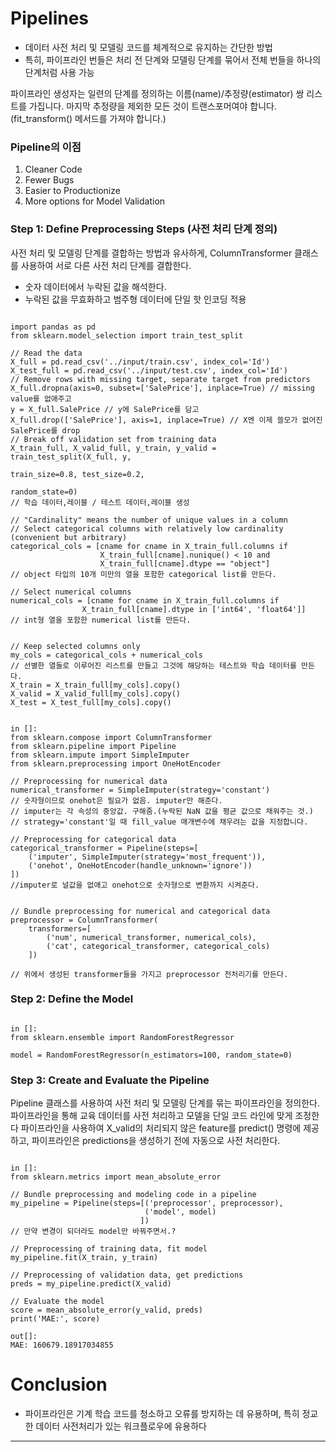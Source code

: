 # Pipelines

* 데이터 사전 처리 및 모델링 코드를 체계적으로 유지하는 간단한 방법
* 특히, 파이프라인 번들은 처리 전 단계와 모델링 단계를 묶어서 전체 번들을 하나의 단계처럼 사용 가능

파이프라인 생성자는 일련의 단계를 정의하는 이름(name)/추정량(estimator) 쌍 리스트를 가집니다.
마지막 추정량을 제외한 모든 것이 트랜스포머여야 합니다.(fit_transform() 메서드를 가져야 합니다.)

### Pipeline의 이점
1. Cleaner Code
2. Fewer Bugs
3. Easier to Productionize
4. More options for Model Validation

### Step 1: Define Preprocessing Steps (사전 처리 단계 정의)

사전 처리 및 모델링 단계를 결합하는 방법과 유사하게,
ColumnTransformer 클래스를 사용하여 서로 다른 사전 처리 단계를 결합한다.

 - 숫자 데이터에서 누락된 값을 해석한다.
 - 누락된 값을 무효화하고 범주형 데이터에 단일 핫 인코딩 적용
 

<pre><code>
import pandas as pd
from sklearn.model_selection import train_test_split

// Read the data
X_full = pd.read_csv('../input/train.csv', index_col='Id')
X_test_full = pd.read_csv('../input/test.csv', index_col='Id')
// Remove rows with missing target, separate target from predictors
X_full.dropna(axis=0, subset=['SalePrice'], inplace=True) // missing value를 없애주고
y = X_full.SalePrice // y에 SalePrice를 담고
X_full.drop(['SalePrice'], axis=1, inplace=True) // X엔 이제 쓸모가 없어진 SalePrice를 drop
// Break off validation set from training data
X_train_full, X_valid_full, y_train, y_valid = train_test_split(X_full, y, 
                                                                train_size=0.8, test_size=0.2,
                                                                random_state=0)
// 학습 데이터,레이블 / 테스트 데이터,레이블 생성

// "Cardinality" means the number of unique values in a column
// Select categorical columns with relatively low cardinality (convenient but arbitrary)
categorical_cols = [cname for cname in X_train_full.columns if
                    X_train_full[cname].nunique() < 10 and 
                    X_train_full[cname].dtype == "object"]
// object 타입의 10개 미만의 열을 포함한 categorical list를 만든다.

// Select numerical columns
numerical_cols = [cname for cname in X_train_full.columns if 
                X_train_full[cname].dtype in ['int64', 'float64']]
// int형 열을 포함한 numerical list를 만든다.


// Keep selected columns only
my_cols = categorical_cols + numerical_cols
// 선별한 열들로 이루어진 리스트를 만들고 그것에 해당하는 테스트와 학습 데이터를 만든다.
X_train = X_train_full[my_cols].copy()
X_valid = X_valid_full[my_cols].copy()
X_test = X_test_full[my_cols].copy()
</pre></code>
 
<pre><code>
in []: 
from sklearn.compose import ColumnTransformer
from sklearn.pipeline import Pipeline
from sklearn.impute import SimpleImputer
from sklearn.preprocessing import OneHotEncoder

// Preprocessing for numerical data
numerical_transformer = SimpleImputer(strategy='constant')
// 숫자형이므로 onehot은 필요가 없음. imputer만 해준다.
// imputer는 각 속성의 중앙값. 구해줌.(누락된 NaN 값을 평균 값으로 채워주는 것.)
// strategy='constant'일 때 fill_value 매개변수에 채우려는 값을 지정합니다.

// Preprocessing for categorical data
categorical_transformer = Pipeline(steps=[
    ('imputer', SimpleImputer(strategy='most_frequent')),
    ('onehot', OneHotEncoder(handle_unknown='ignore'))
])
//imputer로 널값을 없애고 onehot으로 숫자형으로 변환까지 시켜준다.


// Bundle preprocessing for numerical and categorical data
preprocessor = ColumnTransformer(
    transformers=[
        ('num', numerical_transformer, numerical_cols),
        ('cat', categorical_transformer, categorical_cols)
    ])
    
// 위에서 생성된 transformer들을 가지고 preprocessor 전처리기를 만든다.
</code></pre>

### Step 2: Define the Model

<pre><code>
in []:
from sklearn.ensemble import RandomForestRegressor

model = RandomForestRegressor(n_estimators=100, random_state=0)
</code></pre>

### Step 3: Create and Evaluate the Pipeline

Pipeline 클래스를 사용하여 사전 처리 및 모델링 단계를 묶는 파이프라인을 정의한다.
파이프라인을 통해 교육 데이터를 사전 처리하고 모델을 단일 코드 라인에 맞게 조정한다
파이프라인을 사용하여 X_valid의 처리되지 않은 feature를 predict() 명령에 제공하고,
파이프라인은 predictions을 생성하기 전에 자동으로 사전 처리한다.

<pre><code>
in []:
from sklearn.metrics import mean_absolute_error

// Bundle preprocessing and modeling code in a pipeline
my_pipeline = Pipeline(steps=[('preprocessor', preprocessor),
                              ('model', model)
                             ]) 
// 만약 변경이 되더라도 model만 바꿔주면서.?

// Preprocessing of training data, fit model 
my_pipeline.fit(X_train, y_train)

// Preprocessing of validation data, get predictions
preds = my_pipeline.predict(X_valid)

// Evaluate the model
score = mean_absolute_error(y_valid, preds)
print('MAE:', score)

out[]:
MAE: 160679.18917034855
</code></pre>

# Conclusion

* 파이프라인은 기계 학습 코드를 청소하고 오류를 방지하는 데 유용하며, 특히 정교한 데이터 사전처리가 있는 워크플로우에 유용하다

<hr/>
